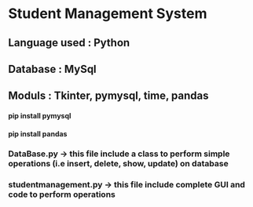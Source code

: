 
# Student Management System
## Language used : Python
## Database : MySql
## Moduls : Tkinter, pymysql, time, pandas  

#### pip install pymysql
#### pip install pandas
### DataBase.py -> this file include  a class to perform simple operations (i.e insert, delete, show, update) on database
### studentmanagement.py -> this file include complete GUI and code to perform operations
